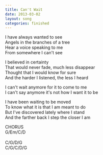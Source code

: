 ```yaml
---
title: Can't Wait
date: 2013-03-02
layout: song
categories: finished
---
```

I have always wanted to see  
Angels in the branches of a tree  
Hear a voice speaking to me  
From somewhere I can't see

I believed in certainty  
That would never fade, much less disappear  
Thought that I would know for sure  
And the harder I listened, the less I heard

<div class="chorus">
  I can't wait anymore for it to come to me<br/>
  I can't say anymore it's not how I want it to be
</div>

I have been waiting to be moved  
To know what it is that I am meant to do  
But I've discovered lately where I stand  
And the farther back I step the closer I am

<div class="chorus">CHORUS</div>

<div class="chords">
  G/Em/C/D<br/>
  <br/>
  C/G/D/G<br/>
  C/G/C/D/G
</div>
